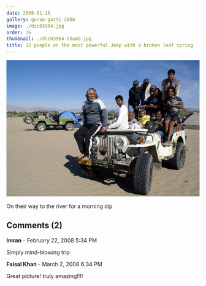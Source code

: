 ```yaml
---
date: 2008-01-18
gallery: goran-gatti-2008
image: ./dsc03964.jpg
order: 76
thumbnail: ./dsc03964-thumb.jpg
title: 12 people on the most powerful Jeep with a broken leaf spring
---
```


![12 people on the most powerful Jeep with a broken leaf spring](./dsc03964.jpg)

On their way to the river for a morning dip

<div id="comments">

## Comments (2)

<div id="comment">

**Imran** - February 22, 2008  5:34 PM

Simply mind-blowing trip

</div>

<div id="comment">

**Faisal Khan** - March  2, 2008  6:34 PM

Great picture! truly amazing!!!!

</div>

</div>